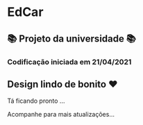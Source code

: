 # EdCar
## 📚 Projeto da universidade 📚

### Codificação iniciada em 21/04/2021

## Design lindo de bonito ❤️
Tá ficando pronto ...

Acompanhe para mais atualizações...
